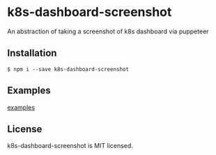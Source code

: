 # k8s-dashboard-screenshot

An abstraction of taking a screenshot of k8s dashboard via puppeteer

## Installation
`$ npm i --save k8s-dashboard-screenshot`

## Examples

[examples](./examples)

## License

k8s-dashboard-screenshot is MIT licensed.